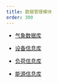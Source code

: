 ```yaml
---
title: 数据管理模块
order: 300
---
```


* [气象数据库](./meteorology/index.md)

* [设备信息库](./device/index.md)

* [负荷信息库](./load/index.md)

* [能源信息库](./energyPrice/index.md)